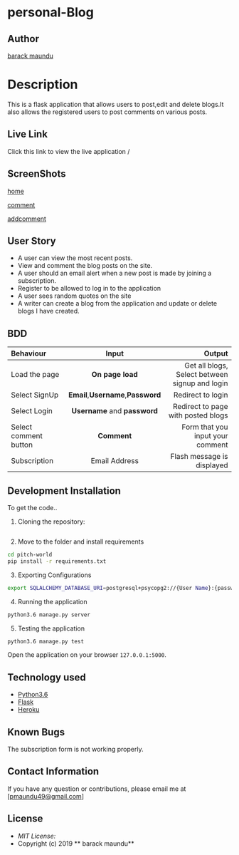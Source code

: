 # personal-Blog

## Author 

[barack maundu]()

# Description

This is a flask  application that allows  users to post,edit and delete blogs.It also allows the registered users to post comments on various posts.

## Live Link

Click this link to view the live application /

## ScreenShots

[home]()

[comment]()

[addcomment]()
## User Story

* A user can view the most recent posts.
* View and comment the blog posts on the site.
* A user should an email alert when a new post is made by joining a subscription.
* Register to be allowed to log in to the application
* A user sees random quotes on the site
* A writer can create a blog from the application and update or delete blogs I have created.

## BDD
| Behaviour | Input | Output |
| :---------------- | :---------------: | ------------------: |
| Load the page | **On page load** | Get all blogs, Select between signup and login|
| Select SignUp| **Email**,**Username**,**Password** | Redirect to login|
| Select Login | **Username** and **password** | Redirect to page with posted blogs|
| Select comment button | **Comment** | Form that you input your comment|
| Subscription |Email Address  | Flash message is displayed|



## Development Installation
To get the code..

1. Cloning the repository:
  ```bash
 
  ```
2. Move to the folder and install requirements
  ```bash
  cd pitch-world
  pip install -r requirements.txt
  ```
3. Exporting Configurations
  ```bash
  export SQLALCHEMY_DATABASE_URI=postgresql+psycopg2://{User Name}:{password}@localhost/{database name}
  ```
4. Running the application
  ```bash
  python3.6 manage.py server
  ```
5. Testing the application
  ```bash
  python3.6 manage.py test
  ```
Open the application on your browser `127.0.0.1:5000`.

## Technology used

* [Python3.6](https://www.python.org/)
* [Flask](http://flask.pocoo.org/)
* [Heroku](https://heroku.com)

## Known Bugs

The subscription form is not working properly.

## Contact Information 

If you have any question or contributions, please email me at [pmaundu49@gmail.com]

## License
* *MIT License:*
* Copyright (c) 2019 ** barack maundu**